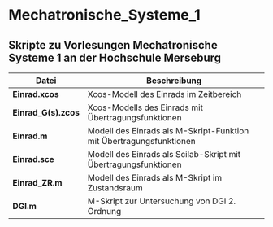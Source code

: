 # Mechatronische_Systeme_1

## Skripte zu Vorlesungen Mechatronische Systeme 1 an der Hochschule Merseburg

**Datei** | **Beschreibung**
--- | ---
**Einrad.xcos** | Xcos-Modell des Einrads im Zeitbereich
**Einrad_G(s).zcos** | Xcos-Modells des Einrads mit Übertragungsfunktionen
**Einrad.m** | Modell des Einrads als M-Skript-Funktion mit Übertragungsfunktionen
**Einrad.sce** | Modell des Einrads als Scilab-Skript mit Übertragungsfunktionen
**Einrad_ZR.m** | Modell des Einrads als M-Skript im Zustandsraum
**DGl.m** | M-Skript zur Untersuchung von DGl 2. Ordnung
